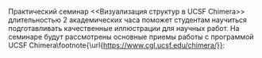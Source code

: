 Практический семинар <<Визуализация структур в UCSF Chimera>> длительностью 2 академических часа поможет студентам научиться подготавливать качественные иллюстрации для научных работ. На семинаре будут рассмотрены основные приемы работы с программой UCSF Chimera\footnote{\url{https://www.cgl.ucsf.edu/chimera/}}:
